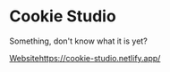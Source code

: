 # Cookie Studio

Something, don't know what it is yet?

[Website](https://cookie-studio.netlify.app/)https://cookie-studio.netlify.app/
